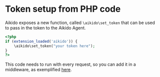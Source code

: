 # Token setup from PHP code

Aikido exposes a new function, called `\aikido\set_token` that can be used to pass in the token to the Aikido Agent.

```php
<?php
if (extension_loaded('aikido')) {
    \aikido\set_token("your token here");
}
?>
```

This code needs to run with every request, so you can add it in a middleware, as exemplified [here](./should_block_request.md).
